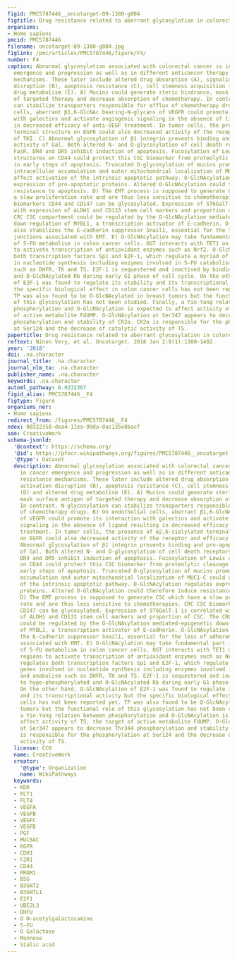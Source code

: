 ```yaml
---
figid: PMC5787446__oncotarget-09-1380-g004
figtitle: Drug resistance related to aberrant glycosylation in colorectal cancer
organisms:
- Homo sapiens
pmcid: PMC5787446
filename: oncotarget-09-1380-g004.jpg
figlink: /pmc/articles/PMC5787446/figure/F4/
number: F4
caption: Abnormal glycosylation associated with colorectal cancer is involved in cancer
  emergence and progression as well as in different anticancer therapy resistance
  mechanisms. These later include altered drug absorption (A), signaling activation
  disruption (B), apoptosis resistance (C), cell stemness acquisition (D) and altered
  drug metabolism (E). A) Mucins could generate steric hindrance, mask surface antigen
  of targeted therapy and decrease absorption of chemotherapy. In contrast, N-glycosylation
  can stabilize transporters responsible for efflux of chemotherapy drugs. B) On endothelial
  cells, aberrant β1,6-GlcNAc bearing-N-glycans of VEGFR could promote its interaction
  with galectins and activate angiogenic signaling in the absence of ligand resulting
  in decreased efficacy of anti-VEGF treatment. In tumor cells, the presence of α2,6-sialylated
  terminal structure on EGFR could also decreased activity of the receptor and efficacy
  of TKI. C) Abnormal glycosylation of β1 integrin prevents binding and pro-apoptotic
  activity of Gal. Both altered N- and O-glycosylation of cell death receptors TNFR1,
  FasR, DR4 and DR5 inhibit induction of apoptosis. Fucosylation of Lewis antigen
  structures on CD44 could protect this CSC biomarker from proteolytic cleavage occurring
  in early steps of apoptosis. Truncated O-glycosylation of mucins promotes their
  intracellular accumulation and outer mitochondrial localization of MUC1-C could
  affect activation of the intrinsic apoptotic pathway. O-GlcNAcylation regulates
  expression of pro-apoptotic proteins. Altered O-GlcNAcylation could therefore induce
  resistance to apoptosis. D) The EMT process is supposed to generate CSC which have
  a slow proliferation rate and are thus less sensitive to chemotherapies. CRC CSC
  biomarkers CD44 and CD147 can be glycosylated. Expression of ST6GalT-1 is correlated
  with expression of ALDH1 and CD133 stem cell markers and proportion of CSC. The
  CRC CSC compartment could be regulated by the O-GlcNAcylation mediated-epigenetic
  down-regulation of MYBL1, a transcription activator of E-cadherin. O-GlcNAcylation
  also stabilizes the E-cadherin suppressor Snail1, essential for the loss of adherens
  junctions associated with EMT. E) O-GlcNAcylation may take fundamental part in regulation
  of 5-FU metabolism in colon cancer cells. OGT interacts with TET1 on promoter regions
  to activate transcription of antioxidant enzymes such as Nrf2. O-GlcNAcylation regulates
  both transcription factors Sp1 and E2F-1, which regulate a myriad of genes involved
  in nucleotide synthesis including enzymes involved in 5-FU catabolism and anabolism
  such as DHFR, TK and TS. E2F-1 is sequestered and inactived by binding to hypo-phosphorylated
  and O-GlcNAcylated Rb during early G1 phase of cell cycle. On the other hand, O-GlcNAcylation
  of E2F-1 was found to regulate its stability and its transcriptional activity but
  the specific biological effect in colon cancer cells has not been reported yet.
  TP was also found to be O-GlcNAcylated in breast tumors but the functional role
  of this glycosylation has not been studied. Finally, a Yin-Yang relation between
  phosphorylation and O-GlcNAcylation is expected to affect activity of TS, the target
  of active metabolite FdUMP. O-GlcNAcylation at Ser347 appears to decrease Thr344
  phosphorylation and stability of CK2α. CK2α is responsible for the phosphorylation
  at Ser124 and the decrease of catalytic activity of TS.
papertitle: Drug resistance related to aberrant glycosylation in colorectal cancer.
reftext: Ninon Very, et al. Oncotarget. 2018 Jan 2;9(1):1380-1402.
year: '2018'
doi: .na.character
journal_title: .na.character
journal_nlm_ta: .na.character
publisher_name: .na.character
keywords: .na.character
automl_pathway: 0.9232367
figid_alias: PMC5787446__F4
figtype: Figure
organisms_ner:
- Homo sapiens
redirect_from: /figures/PMC5787446__F4
ndex: 00322358-dea4-11ea-99da-0ac135e8bacf
seo: CreativeWork
schema-jsonld:
  '@context': https://schema.org/
  '@id': https://pfocr.wikipathways.org/figures/PMC5787446__oncotarget-09-1380-g004.html
  '@type': Dataset
  description: Abnormal glycosylation associated with colorectal cancer is involved
    in cancer emergence and progression as well as in different anticancer therapy
    resistance mechanisms. These later include altered drug absorption (A), signaling
    activation disruption (B), apoptosis resistance (C), cell stemness acquisition
    (D) and altered drug metabolism (E). A) Mucins could generate steric hindrance,
    mask surface antigen of targeted therapy and decrease absorption of chemotherapy.
    In contrast, N-glycosylation can stabilize transporters responsible for efflux
    of chemotherapy drugs. B) On endothelial cells, aberrant β1,6-GlcNAc bearing-N-glycans
    of VEGFR could promote its interaction with galectins and activate angiogenic
    signaling in the absence of ligand resulting in decreased efficacy of anti-VEGF
    treatment. In tumor cells, the presence of α2,6-sialylated terminal structure
    on EGFR could also decreased activity of the receptor and efficacy of TKI. C)
    Abnormal glycosylation of β1 integrin prevents binding and pro-apoptotic activity
    of Gal. Both altered N- and O-glycosylation of cell death receptors TNFR1, FasR,
    DR4 and DR5 inhibit induction of apoptosis. Fucosylation of Lewis antigen structures
    on CD44 could protect this CSC biomarker from proteolytic cleavage occurring in
    early steps of apoptosis. Truncated O-glycosylation of mucins promotes their intracellular
    accumulation and outer mitochondrial localization of MUC1-C could affect activation
    of the intrinsic apoptotic pathway. O-GlcNAcylation regulates expression of pro-apoptotic
    proteins. Altered O-GlcNAcylation could therefore induce resistance to apoptosis.
    D) The EMT process is supposed to generate CSC which have a slow proliferation
    rate and are thus less sensitive to chemotherapies. CRC CSC biomarkers CD44 and
    CD147 can be glycosylated. Expression of ST6GalT-1 is correlated with expression
    of ALDH1 and CD133 stem cell markers and proportion of CSC. The CRC CSC compartment
    could be regulated by the O-GlcNAcylation mediated-epigenetic down-regulation
    of MYBL1, a transcription activator of E-cadherin. O-GlcNAcylation also stabilizes
    the E-cadherin suppressor Snail1, essential for the loss of adherens junctions
    associated with EMT. E) O-GlcNAcylation may take fundamental part in regulation
    of 5-FU metabolism in colon cancer cells. OGT interacts with TET1 on promoter
    regions to activate transcription of antioxidant enzymes such as Nrf2. O-GlcNAcylation
    regulates both transcription factors Sp1 and E2F-1, which regulate a myriad of
    genes involved in nucleotide synthesis including enzymes involved in 5-FU catabolism
    and anabolism such as DHFR, TK and TS. E2F-1 is sequestered and inactived by binding
    to hypo-phosphorylated and O-GlcNAcylated Rb during early G1 phase of cell cycle.
    On the other hand, O-GlcNAcylation of E2F-1 was found to regulate its stability
    and its transcriptional activity but the specific biological effect in colon cancer
    cells has not been reported yet. TP was also found to be O-GlcNAcylated in breast
    tumors but the functional role of this glycosylation has not been studied. Finally,
    a Yin-Yang relation between phosphorylation and O-GlcNAcylation is expected to
    affect activity of TS, the target of active metabolite FdUMP. O-GlcNAcylation
    at Ser347 appears to decrease Thr344 phosphorylation and stability of CK2α. CK2α
    is responsible for the phosphorylation at Ser124 and the decrease of catalytic
    activity of TS.
  license: CC0
  name: CreativeWork
  creator:
    '@type': Organization
    name: WikiPathways
  keywords:
  - KDR
  - FLT1
  - FLT4
  - VEGFA
  - VEGFB
  - VEGFC
  - VEGFD
  - PGF
  - MUC5AC
  - EGFR
  - CDH1
  - FZR1
  - CD44
  - PROM1
  - BSG
  - B3GNT2
  - B3GNTL1
  - E2F1
  - UBE2L3
  - DHFU
  - O N-acetylgalactosamine
  - 5-FU
  - O Galactose
  - Mannose
  - Sialic acid
---
```

